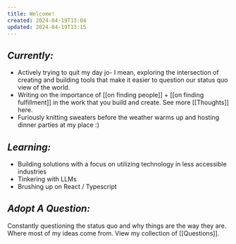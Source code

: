 ```yaml
---
title: Welcome!
created: 2024-04-19T13:04
updated: 2024-04-19T13:15
---
```


## _Currently:_ ##
- Actively trying to quit my day jo- I mean, exploring the intersection of creating and building tools that make it easier to question our status quo view of the world. 
- Writing on the importance of [[on finding people]] + [[on finding fulfillment]] in the work that you build and create. See more [[Thoughts]] here.
- Furiously knitting sweaters before the weather warms up and hosting dinner parties at my place :)

## _Learning:_ ##
- Building solutions with a focus on utilizing technology in less accessible industries
- Tinkering with LLMs 
- Brushing up on React / Typescript 

## _Adopt A Question:_ ## 

Constantly questioning the status quo and why things are the way they are. Where most of my ideas come from. View my collection of [[Questions]].

